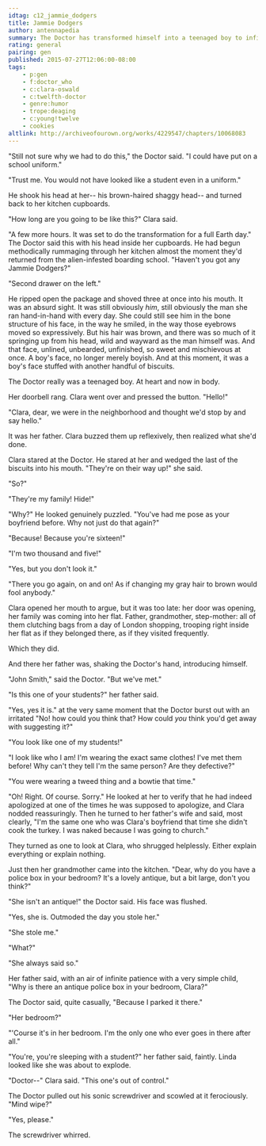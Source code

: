 ```yaml
---
idtag: c12_jammie_dodgers
title: Jammie Dodgers
author: antennapedia
summary: The Doctor has transformed himself into a teenaged boy to infiltrate a school. It doesn't wear off immediately. HIJINX ENSUE.
rating: general
pairing: gen
published: 2015-07-27T12:06:00-08:00
tags:
    - p:gen
    - f:doctor_who
    - c:clara-oswald
    - c:twelfth-doctor
    - genre:humor
    - trope:deaging
    - c:young!twelve
    - cookies
altlink: http://archiveofourown.org/works/4229547/chapters/10068083
---
```

"Still not sure why we had to do this," the Doctor said. "I could have put on a school uniform."

"Trust me. You would not have looked like a student even in a uniform."

He shook his head at her-- his brown-haired shaggy head-- and turned back to her kitchen cupboards.

"How long are you going to be like this?" Clara said.

"A few more hours. It was set to do the transformation for a full Earth day." The Doctor said this with his head inside her cupboards. He had begun methodically rummaging through her kitchen almost the moment they'd returned from the alien-infested boarding school. "Haven't you got any Jammie Dodgers?"

"Second drawer on the left."

He ripped open the package and shoved three at once into his mouth. It was an absurd sight. It was still obviously *him*, still obviously the man she ran hand-in-hand with every day. She could still see him in the bone structure of his face, in the way he smiled, in the way those eyebrows moved so expressively. But his hair was brown, and there was so much of it springing up from his head, wild and wayward as the man himself was. And that face, unlined, unbearded, unfinished, so sweet and mischievous at once. A boy's face, no longer merely boyish. And at this moment, it was a boy's face stuffed with another handful of biscuits.

The Doctor really was a teenaged boy. At heart and now in body.

Her doorbell rang. Clara went over and pressed the button. "Hello!"

"Clara, dear, we were in the neighborhood and thought we'd stop by and say hello."

It was her father. Clara buzzed them up reflexively, then realized what she'd done.

Clara stared at the Doctor. He stared at her and wedged the last of the biscuits into his mouth. "They're on their way up!" she said.

"So?"

"They're my family! Hide!"

"Why?" He looked genuinely puzzled. "You've had me pose as your boyfriend before. Why not just do that again?"

"Because! Because you're sixteen!"

"I'm two thousand and five!"

"Yes, but you don't look it."

"There you go again, on and on! As if changing my gray hair to brown would fool anybody."

Clara opened her mouth to argue, but it was too late: her door was opening, her family was coming into her flat. Father, grandmother, step-mother: all of them clutching bags from a day of London shopping, trooping right inside her flat as if they belonged there, as if they visited frequently.

Which they did.

And there her father was, shaking the Doctor's hand, introducing himself.

"John Smith," said the Doctor. "But we've met."

"Is this one of your students?" her father said.

"Yes, yes it is." at the very same moment that the Doctor burst out with an irritated "No! how could you think that? How could *you* think you'd get away with suggesting it?"

"You look like one of my students!"

"I look like who I am! I'm wearing the exact same clothes! I've met them before! Why can't they tell I'm the same person? Are they defective?"

"You were wearing a tweed thing and a bowtie that time."

"Oh! Right. Of course. Sorry." He looked at her to verify that he had indeed apologized at one of the times he was supposed to apologize, and Clara nodded reassuringly. Then he turned to her father's wife and said, most clearly, "I'm the same one who was Clara's boyfriend that time she didn't cook the turkey. I was naked because I was going to church."

They turned as one to look at Clara, who shrugged helplessly. Either explain everything or explain nothing.

Just then her grandmother came into the kitchen. "Dear, why do you have a police box in your bedroom? It's a lovely antique, but a bit large, don't you think?"

"She isn't an antique!" the Doctor said. His face was flushed.

"Yes, she is. Outmoded the day you stole her."

"She stole me."

"What?"

"She always said so."

Her father said, with an air of infinite patience with a very simple child, "Why is there an antique police box in your bedroom, Clara?"

The Doctor said, quite casually, "Because I parked it there."

"Her bedroom?"

"'Course it's in her bedroom. I'm the only one who ever goes in there after all."

"You're, you're sleeping with a student?" her father said, faintly. Linda looked like she was about to explode.

"Doctor--" Clara said. "This one's out of control."

The Doctor pulled out his sonic screwdriver and scowled at it ferociously. "Mind wipe?"

"Yes, please."

The screwdriver whirred.
